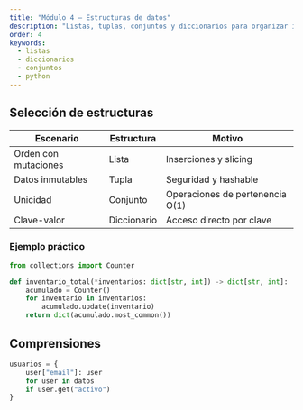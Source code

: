 ```yaml
---
title: "Módulo 4 — Estructuras de datos"
description: "Listas, tuplas, conjuntos y diccionarios para organizar información."
order: 4
keywords:
  - listas
  - diccionarios
  - conjuntos
  - python
---
```


## Selección de estructuras

| Escenario | Estructura | Motivo |
| --- | --- | --- |
| Orden con mutaciones | Lista | Inserciones y slicing |
| Datos inmutables | Tupla | Seguridad y hashable |
| Unicidad | Conjunto | Operaciones de pertenencia O(1) |
| Clave-valor | Diccionario | Acceso directo por clave |

### Ejemplo práctico

```python
from collections import Counter

def inventario_total(*inventarios: dict[str, int]) -> dict[str, int]:
    acumulado = Counter()
    for inventario in inventarios:
        acumulado.update(inventario)
    return dict(acumulado.most_common())
```

## Comprensiones

```python
usuarios = {
    user["email"]: user
    for user in datos
    if user.get("activo")
}
```
